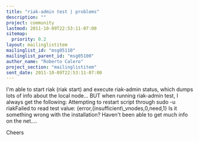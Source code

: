 ```yaml
---
title: "riak-admin test | problems"
description: ""
project: community
lastmod: 2011-10-09T22:53:11-07:00
sitemap:
  priority: 0.2
layout: mailinglistitem
mailinglist_id: "msg05110"
mailinglist_parent_id: "msg05100"
author_name: "Roberto Calero"
project_section: "mailinglistitem"
sent_date: 2011-10-09T22:53:11-07:00
---
```


I'm able to start riak (riak start)
and execute riak-admin status, which dumps lots of info about the local node... 
BUT
when running riak-admin test, I always get the following:
Attempting to restart script through sudo -u riakFailed to read test value: 
{error,{insufficient\\_vnodes,0,need,1}
Is it something wrong with the installation? Haven't been able to get much info 
on the net....

Cheers

 

